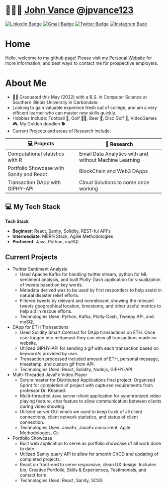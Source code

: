 
# 👨🏻‍💻 [John Vance](https://linkedin.com/in/Congratz-you-have-made-it) [@jpvance123](https://jpvance123.github.io/Profile-Page/#)

[![Linkedin Badge](https://img.shields.io/badge/LinkedIn-0077B5?style=for-the-badge&logo=linkedin&logoColor=white&link=www.linkedin.com/in/Congratz-you-have-made-it)](www.linkedin.com/in/Congratz-you-have-made-it) [![Gmail Badge](https://img.shields.io/badge/Gmail-D14836?style=for-the-badge&logo=gmail&logoColor=white&mailto:jpvance123@gmail.com)](mailto:jpvance123@gmail.com) [![Twitter Badge](https://img.shields.io/badge/Twitter-1DA1F2?style=for-the-badge&logo=twitter&logoColor=white)](https://twitter.com/JPVSolutions) [![Instagram Bade](https://img.shields.io/badge/Instagram-E4405F?style=for-the-badge&logo=instagram&logoColor=white)](https://www.instagram.com/jpvance123)

<!-- :man_technologist: Personal Site: [John-Vance](https://jpvance123.github.io/Profile-Page/) :mailbox_with_mail: Linkedin: [JohnVance](https://john-vance.netlify.app/) -->


# Home
Hello, welcome to my github page! Please visit my [Personal Website](https://john-vance.netlify.app/) for more information, and best ways to contact me for prospective employers. 

# About Me
- :man_student: Graduated this May (2022) with a B.S. in Computer Science at Southern Illinois University in Carbondale. 
- Looking to gain valuable experince fresh out of college, and am a very efficent learner who can master new skills quickly.
- Hobbies Include: Football :football:, Golf 🏌️‍♂️, Beer :beer:, Disc Golf :flying_disc:, VideoGames :video_game:, My Golden doodlen :dog2:
- Current Projects and areas of Research Include:
<!-- START OF PROFILE STACK, DO NOT REMOVE -->
| 💻 **Projects** | 🚀 **Research** |
|-|-|
|Computational statistics with R|Email Data Analytics with and without Machine Learning|
|Portfolio Showcase with Sanity and React| BlockChain and Web3 DApps|
|Transaction DApp with GIPHY-API | Cloud Solutions to come once working|

## 💻 My Tech Stack
**Tech Stack** 
- **Beginner**: React, Sanity, Solidity, REST-ful API's
- **Intermediate**: MERN Stack, Agilie Methodologies
- **Proficient**: Java, Python, mySQL

## Current Projects
- Twitter Sentiment Analysis
  - Used Apache Kafka for handling twitter stream, python for ML sentiment analysis, and built Plotly-Dash application for visualization of tweets based on key words.
  - Metadata derived was to be used by first responders to help assist in natural disaster relief efforts. 
  - Filtered tweets by relevant and nonrelevant, showing the relevant tweets geographical location, timestamp, and other useful metrics to help aid in rescue efforts.
  - Technologies Used: Python, Kafka, Plotly-Dash, Tweepy API, and mySQL
- DApp for ETH Transactions
  - Used Solidity Smart Contract for DApp transactions on ETH. Once user logged into metamask they can view all transactions made on website.
  - Utilized GIPHY-API for sending a gif with each transaction based on keyword/s provided by user. 
  - Transaction processed included amount of ETH, personal message, timestamp, and custom gif from API.
  - Technologies Used: React, Solidity, Nodejs, GIPHY-API
- Multi-Threaded JavaFx Video Player
  - Scrum master for Distributed Applications final project. Organized Sprint for completion of project with captured requirements from professor Dr. Khamed. 
  - Multi-threaded Java server-client application for synchronized video playing feature, chat feature to allow communication between clients during video showing.
  - Utilized server GUI which we used to keep track of all client connections, client network statistics, and status of client connection.
  - Technologies Used: JavaFx, JavaFx.concurrent, Agile Methodologies, Git
- Portfolio Showcase
  - Built web application to serve as portfolio showcase of all work done to date. 
  - Utilized Sanity query API to allow for smooth CI/CD and updating of completed projects.
  - React on front-end to serve responsive, clean UX design. Includes bio, Creative Portfolio, Skills & Experiences, Testimonials, and contact form.
  - Technologies Used: React, Sanity, SCSS
